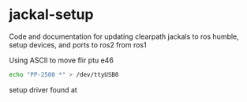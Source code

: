# jackal-setup
Code and documentation for updating clearpath jackals to ros humble, setup devices, and ports to ros2 from ros1

Using ASCII to move flir ptu e46

```bash
echo "PP-2500 *" > /dev/ttyUSB0
```


setup driver found at 
